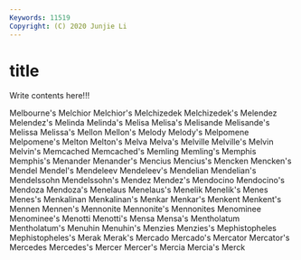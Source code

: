 ```yaml
---
Keywords: 11519
Copyright: (C) 2020 Junjie Li
---
```


# title

Write contents here!!!

Melbourne's 
Melchior 
Melchior's 
Melchizedek 
Melchizedek's 
Melendez 
Melendez's
Melinda 
Melinda's 
Melisa 
Melisa's 
Melisande 
Melisande's 
Melissa 
Melissa's 
Mellon 
Mellon's
Melody 
Melody's 
Melpomene 
Melpomene's 
Melton 
Melton's 
Melva 
Melva's 
Melville 
Melville's
Melvin 
Melvin's 
Memcached 
Memcached's 
Memling 
Memling's 
Memphis 
Memphis's 
Menander 
Menander's
Mencius 
Mencius's 
Mencken 
Mencken's 
Mendel 
Mendel's 
Mendeleev 
Mendeleev's 
Mendelian 
Mendelian's
Mendelssohn 
Mendelssohn's 
Mendez 
Mendez's 
Mendocino 
Mendocino's 
Mendoza 
Mendoza's 
Menelaus 
Menelaus's
Menelik 
Menelik's 
Menes 
Menes's 
Menkalinan 
Menkalinan's 
Menkar 
Menkar's 
Menkent 
Menkent's
Mennen 
Mennen's 
Mennonite 
Mennonite's 
Mennonites 
Menominee 
Menominee's 
Menotti 
Menotti's 
Mensa
Mensa's 
Mentholatum 
Mentholatum's 
Menuhin 
Menuhin's 
Menzies 
Menzies's 
Mephistopheles 
Mephistopheles's 
Merak
Merak's 
Mercado 
Mercado's 
Mercator 
Mercator's 
Mercedes 
Mercedes's 
Mercer 
Mercer's 
Mercia
Mercia's 
Merck 
